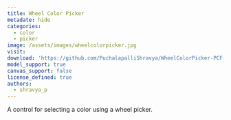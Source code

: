 ```yaml
---
title: Wheel Color Picker
metadate: hide
categories:
  - color
  - picker
image: /assets/images/wheelcolorpicker.jpg
visit: 
download: 'https://github.com/PuchalapalliShravya/WheelColorPicker-PCF-Control'
model_support: true
canvas_support: false
license_defined: true
authors:
  - shravya_p
---
```


A control for selecting a color using a wheel picker.
